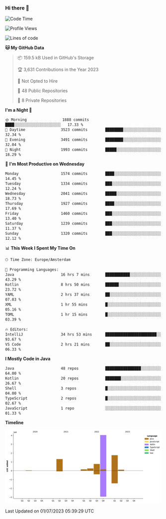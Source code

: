 ### Hi there 👋


<!--START_SECTION:waka-->
![Code Time](http://img.shields.io/badge/Code%20Time-3%2C303%20hrs%2049%20mins-blue)

![Profile Views](http://img.shields.io/badge/Profile%20Views-112-blue)

![Lines of code](https://img.shields.io/badge/From%20Hello%20World%20I%27ve%20Written-8.4%20million%20lines%20of%20code-blue)

**🐱 My GitHub Data** 

> 📦 159.5 kB Used in GitHub's Storage 
 > 
> 🏆 3,631 Contributions in the Year 2023
 > 
> 🚫 Not Opted to Hire
 > 
> 📜 48 Public Repositories 
 > 
> 🔑 8 Private Repositories 
 > 
**I'm a Night 🦉** 

```text
🌞 Morning                1888 commits        ████░░░░░░░░░░░░░░░░░░░░░   17.33 % 
🌆 Daytime                3523 commits        ████████░░░░░░░░░░░░░░░░░   32.34 % 
🌃 Evening                3491 commits        ████████░░░░░░░░░░░░░░░░░   32.04 % 
🌙 Night                  1993 commits        █████░░░░░░░░░░░░░░░░░░░░   18.29 % 
```
📅 **I'm Most Productive on Wednesday** 

```text
Monday                   1574 commits        ████░░░░░░░░░░░░░░░░░░░░░   14.45 % 
Tuesday                  1334 commits        ███░░░░░░░░░░░░░░░░░░░░░░   12.24 % 
Wednesday                2041 commits        █████░░░░░░░░░░░░░░░░░░░░   18.73 % 
Thursday                 1927 commits        ████░░░░░░░░░░░░░░░░░░░░░   17.69 % 
Friday                   1460 commits        ███░░░░░░░░░░░░░░░░░░░░░░   13.40 % 
Saturday                 1239 commits        ███░░░░░░░░░░░░░░░░░░░░░░   11.37 % 
Sunday                   1320 commits        ███░░░░░░░░░░░░░░░░░░░░░░   12.12 % 
```


📊 **This Week I Spent My Time On** 

```text
🕑︎ Time Zone: Europe/Amsterdam

💬 Programming Languages: 
Java                     16 hrs 7 mins       ███████████░░░░░░░░░░░░░░   43.29 % 
Kotlin                   8 hrs 50 mins       ██████░░░░░░░░░░░░░░░░░░░   23.72 % 
YAML                     2 hrs 37 mins       ██░░░░░░░░░░░░░░░░░░░░░░░   07.03 % 
XML                      1 hr 55 mins        █░░░░░░░░░░░░░░░░░░░░░░░░   05.16 % 
TOML                     1 hr 15 mins        █░░░░░░░░░░░░░░░░░░░░░░░░   03.39 % 

🔥 Editors: 
IntelliJ                 34 hrs 53 mins      ███████████████████████░░   93.67 % 
VS Code                  2 hrs 21 mins       ██░░░░░░░░░░░░░░░░░░░░░░░   06.33 % 
```

**I Mostly Code in Java** 

```text
Java                     48 repos            ████████████████░░░░░░░░░   64.00 % 
Kotlin                   20 repos            ███████░░░░░░░░░░░░░░░░░░   26.67 % 
Shell                    3 repos             █░░░░░░░░░░░░░░░░░░░░░░░░   04.00 % 
TypeScript               2 repos             █░░░░░░░░░░░░░░░░░░░░░░░░   02.67 % 
JavaScript               1 repo              ░░░░░░░░░░░░░░░░░░░░░░░░░   01.33 % 
```



**Timeline**

![Lines of Code chart](https://raw.githubusercontent.com/powercasgamer/powercasgamer/master/assets/bar_graph.png)


 Last Updated on 01/07/2023 05:39:29 UTC
<!--END_SECTION:waka-->
